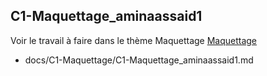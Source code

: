 
## C1-Maquettage_aminaassaid1
 

Voir le travail à faire dans le thème Maquettage 
[Maquettage](https://github.com/solicoders/evaluation/issues/5)


- docs/C1-Maquettage/C1-Maquettage_aminaassaid1.md 
 
